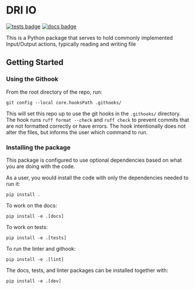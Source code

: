 # DRI IO

[![tests badge](https://github.com/NERC-CEH/dri-io/actions/workflows/pipeline.yml/badge.svg)](https://github.com/NERC-CEH/dri-io/actions)
[![docs badge](https://github.com/NERC-CEH/dri-io/actions/workflows/deploy-docs.yml/badge.svg)](https://nerc-ceh.github.io/dri-io/)

This is a Python package that serves to hold commonly implemented Input/Output actions, typically reading and writing file

## Getting Started

### Using the Githook

From the root directory of the repo, run:

```
git config --local core.hooksPath .githooks/
```

This will set this repo up to use the git hooks in the `.githooks/` directory. The hook runs `ruff format --check` and `ruff check` to prevent commits that are not formatted correctly or have errors. The hook intentionally does not alter the files, but informs the user which command to run.

### Installing the package

This package is configured to use optional dependencies based on what you are doing with the code.

As a user, you would install the code with only the dependencies needed to run it:

```
pip install .
```

To work on the docs:

```
pip install -e .[docs]
```

To work on tests:

```
pip install -e .[tests]
```

To run the linter and githook:

```
pip install -e .[lint]
```

The docs, tests, and linter packages can be installed together with:

```
pip install -e .[dev]
```